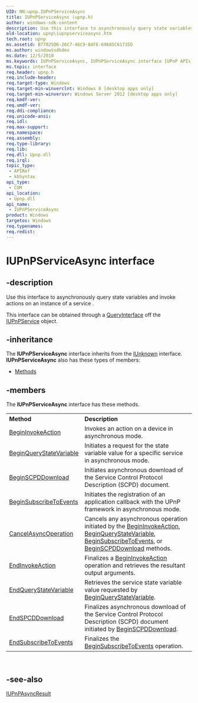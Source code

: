 ```yaml
---
UID: NN:upnp.IUPnPServiceAsync
title: IUPnPServiceAsync (upnp.h)
author: windows-sdk-content
description: Use this interface to asynchronously query state variables and invoke actions on an instance of a service .
old-location: upnp\iupnpserviceasync.htm
tech.root: upnp
ms.assetid: B77025D6-26C7-46C9-84FE-69685C61735D
ms.author: windowssdkdev
ms.date: 12/5/2018
ms.keywords: IUPnPServiceAsync, IUPnPServiceAsync interface [UPnP APIs], IUPnPServiceAsync interface [UPnP APIs],described, upnp.iupnpserviceasync, upnp/IUPnPServiceAsync
ms.topic: interface
req.header: upnp.h
req.include-header: 
req.target-type: Windows
req.target-min-winverclnt: Windows 8 [desktop apps only]
req.target-min-winversvr: Windows Server 2012 [desktop apps only]
req.kmdf-ver: 
req.umdf-ver: 
req.ddi-compliance: 
req.unicode-ansi: 
req.idl: 
req.max-support: 
req.namespace: 
req.assembly: 
req.type-library: 
req.lib: 
req.dll: Upnp.dll
req.irql: 
topic_type:
 - APIRef
 - kbSyntax
api_type:
 - COM
api_location:
 - Upnp.dll
api_name:
 - IUPnPServiceAsync
product: Windows
targetos: Windows
req.typenames: 
req.redist: 
---
```


# IUPnPServiceAsync interface


## -description


Use this interface to asynchronously query state variables and invoke actions on an instance of a service .

This interface can be obtained through a <a href="https://msdn.microsoft.com/54d5ff80-18db-43f2-b636-f93ac053146d">QueryInterface</a> off the <a href="https://msdn.microsoft.com/48b20b03-62a4-4dcd-8eda-f1bfef1eef38">IUPnPService</a> object.


## -inheritance

The <b xmlns:loc="http://microsoft.com/wdcml/l10n">IUPnPServiceAsync</b> interface inherits from the <a href="https://msdn.microsoft.com/33f1d79a-33fc-4ce5-a372-e08bda378332">IUnknown</a> interface. <b>IUPnPServiceAsync</b> also has these types of members:
<ul>
<li><a href="https://docs.microsoft.com/">Methods</a></li>
</ul>

## -members

The <b>IUPnPServiceAsync</b> interface has these methods.
<table class="members" id="memberListMethods">
<tr>
<th align="left" width="37%">Method</th>
<th align="left" width="63%">Description</th>
</tr>
<tr data="declared;">
<td align="left" width="37%">
<a href="https://msdn.microsoft.com/40900CE1-03EE-451A-84DE-5C496EB2D7E5">BeginInvokeAction</a>
</td>
<td align="left" width="63%">
Invokes an action on a device in asynchronous mode.

</td>
</tr>
<tr data="declared;">
<td align="left" width="37%">
<a href="https://msdn.microsoft.com/1E97589C-A06B-4012-A2A2-C88BBE9B2530">BeginQueryStateVariable</a>
</td>
<td align="left" width="63%">
Initiates a request for the state variable value for a specific service in asynchronous mode.

</td>
</tr>
<tr data="declared;">
<td align="left" width="37%">
<a href="https://msdn.microsoft.com/CA573855-6D86-4C6C-B557-F8E8776BDBD3">BeginSCPDDownload</a>
</td>
<td align="left" width="63%">
Initiates asynchronous download of the Service Control Protocol Description (SCPD) document.

</td>
</tr>
<tr data="declared;">
<td align="left" width="37%">
<a href="https://msdn.microsoft.com/605629CB-9DBA-4130-B55D-957187551435">BeginSubscribeToEvents</a>
</td>
<td align="left" width="63%">
Initiates the registration of an application callback with the UPnP framework in asynchronous mode.

</td>
</tr>
<tr data="declared;">
<td align="left" width="37%">
<a href="https://msdn.microsoft.com/FBEC2DF3-6D45-49F2-AAA8-6DED697BC5A6">CancelAsyncOperation</a>
</td>
<td align="left" width="63%">
Cancels any asynchronous operation initiated by the <a href="https://msdn.microsoft.com/40900CE1-03EE-451A-84DE-5C496EB2D7E5">BeginInvokeAction</a>, <a href="https://msdn.microsoft.com/1E97589C-A06B-4012-A2A2-C88BBE9B2530">BeginQueryStateVariable</a>, <a href="https://msdn.microsoft.com/605629CB-9DBA-4130-B55D-957187551435">BeginSubscribeToEvents</a>, or <a href="https://msdn.microsoft.com/CA573855-6D86-4C6C-B557-F8E8776BDBD3">BeginSCPDDownload</a> methods.

</td>
</tr>
<tr data="declared;">
<td align="left" width="37%">
<a href="https://msdn.microsoft.com/1B10F8E9-D3C9-432B-B773-77B4BB82224C">EndInvokeAction</a>
</td>
<td align="left" width="63%">
Finalizes a <a href="https://msdn.microsoft.com/40900CE1-03EE-451A-84DE-5C496EB2D7E5">BeginInvokeAction</a> operation and retrieves the resultant output arguments.

</td>
</tr>
<tr data="declared;">
<td align="left" width="37%">
<a href="https://msdn.microsoft.com/82AAB2C4-46A9-4545-95E1-887841735815">EndQueryStateVariable</a>
</td>
<td align="left" width="63%">
Retrieves the service state variable value requested by <a href="https://msdn.microsoft.com/1E97589C-A06B-4012-A2A2-C88BBE9B2530">BeginQueryStateVariable</a>.

</td>
</tr>
<tr data="declared;">
<td align="left" width="37%">
<a href="https://msdn.microsoft.com/1C4F7986-9282-4775-B9B2-338AC44F2243">EndSPCDDownload</a>
</td>
<td align="left" width="63%">
Finalizes asynchronous download of the Service Control Protocol Description (SCPD) document initiated by <a href="https://msdn.microsoft.com/CA573855-6D86-4C6C-B557-F8E8776BDBD3">BeginSCPDDownload</a>. 

</td>
</tr>
<tr data="declared;">
<td align="left" width="37%">
<a href="https://msdn.microsoft.com/A0C0D01C-3A05-4498-9235-CBBF7D5D558F">EndSubscribeToEvents</a>
</td>
<td align="left" width="63%">
Finalizes the <a href="https://msdn.microsoft.com/605629CB-9DBA-4130-B55D-957187551435">BeginSubscribeToEvents</a> operation. 

</td>
</tr>
</table> 


## -see-also




<a href="https://msdn.microsoft.com/53854510-BB0C-41E6-8651-F34991B24D5E">IUPnPAsyncResult</a>
 

 


